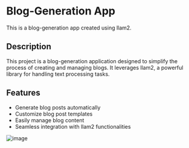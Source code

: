 # Blog-Generation App

This is a blog-generation app created using llam2.

## Description

This project is a blog-generation application designed to simplify the process of creating and managing blogs. It leverages llam2, a powerful library for handling text processing tasks.

## Features

- Generate blog posts automatically
- Customize blog post templates
- Easily manage blog content
- Seamless integration with llam2 functionalities

![image](https://github.com/VandanaJada/Blog_Generation_App/assets/85215744/1798818b-44d1-4f6e-89fe-00f1ff7b2927)



